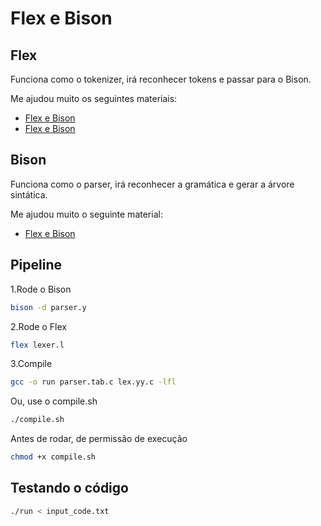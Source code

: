 # Flex e Bison

## Flex

Funciona como o tokenizer, irá reconhecer tokens e passar para o Bison.

Me ajudou muito os seguintes materiais:

- [Flex e Bison](https://youtu.be/LpVufkH4gog?list=PLImMVrOC3KFn0US0AiW0JYLaU8mCtrqG0)
- [Flex e Bison](https://splimter.medium.com/quick-start-with-flex-bison-19ab53f36d75)

## Bison

Funciona como o parser, irá reconhecer a gramática e gerar a árvore sintática.

Me ajudou muito o seguinte material:

- [Flex e Bison](https://youtu.be/fFRxWtRibC8?list=PLImMVrOC3KFn0US0AiW0JYLaU8mCtrqG0)

## Pipeline

1.Rode o Bison

```bash
bison -d parser.y
```

2.Rode o Flex

```bash
flex lexer.l
```

3.Compile

```bash
gcc -o run parser.tab.c lex.yy.c -lfl
```

Ou, use o compile.sh

```bash
./compile.sh
```

Antes de rodar, de permissão de execução

```bash
chmod +x compile.sh
```

## Testando o código

```bash
./run < input_code.txt
```

